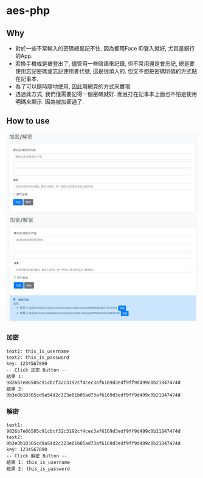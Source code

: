 # aes-php
## Why ##
- 對於一些不常輸入的密碼總是記不住, 因為都用Face ID登入就好, 尤其是銀行的App.
- 若換手機或是被登出了, 儘管用一些暗語來記錄, 但不常用還是會忘記, 總是要使用忘記密碼或忘記使用者代號, 這是很煩人的. 但又不想把密碼明碼的方式貼在記事本.
- 為了可以隨時隨地使用, 因此用網頁的方式來實現. 
- 透過此方式, 我們僅需要記得一個密碼就好. 而且打在記事本上面也不怕是使用明碼來顯示. 因為被加密過了.
## How to use ##
![Demo](https://github.com/MinFengLin/aes-php/blob/main/aes_demo1.JPG)
![Demo](https://github.com/MinFengLin/aes-php/blob/main/aes_demo2.JPG)
### 加密 ###
```
text1: this_is_username
text2: this_is_password
key: 1234567890
-- Click 加密 Button --
結果 1: 9826b7e86505c91cbcf32c3192cf4cec3af6169d3edf9ff9d499c0b21847474d
結果 2: 9b3e0b10365cd9a54d2c323e01b05ad73af6169d3edf9ff9d499c0b21847474d
```
### 解密 ###
```
text1: 9826b7e86505c91cbcf32c3192cf4cec3af6169d3edf9ff9d499c0b21847474d
text2: 9b3e0b10365cd9a54d2c323e01b05ad73af6169d3edf9ff9d499c0b21847474d
key: 1234567890
-- Click 解密 Button --
結果 1: this_is_username
結果 2: this_is_password
```
